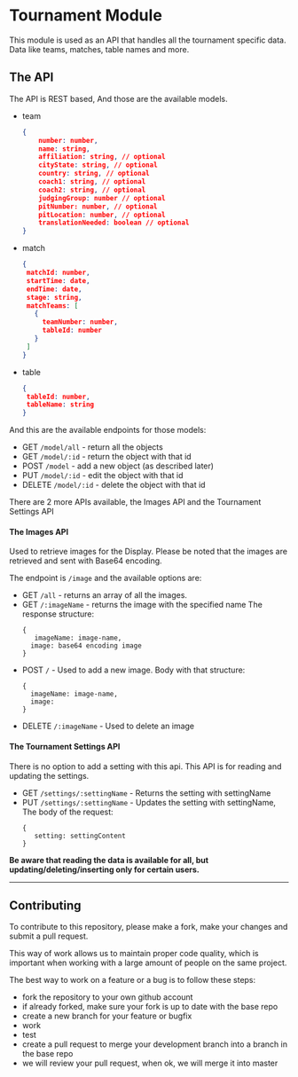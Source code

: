 # Tournament Module
This module is used as an API that handles all the tournament specific data.
Data like  teams, matches, table names and more.

## The API
The API is REST based, And those are the available models.
 - team
    ```json
   {
        number: number,
        name: string,
        affiliation: string, // optional
        cityState: string, // optional
        country: string, // optional
        coach1: string, // optional
        coach2: string, // optional
        judgingGroup: number // optional
        pitNumber: number, // optional
        pitLocation: number, // optional
        translationNeeded: boolean // optional
    }
    ```
 - match
     ```json
    {
      matchId: number,
      startTime: date,
      endTime: date,
      stage: string,
      matchTeams: [
        {
          teamNumber: number,
          tableId: number
        }
      ]     
    }
    ```
 - table
    ```json
    {
     tableId: number,
     tableName: string
    }
    ```
 
 And this are the available endpoints for those models:
 - GET ```/model/all```    - return all the objects
 - GET ```/model/:id```    - return the object with that id
 - POST ```/model```       - add a new object (as described later)
 - PUT ```/model/:id```    - edit the object with that id
 - DELETE ``/model/:id``   - delete the object with that id

There are 2 more APIs available, the Images API and the Tournament Settings API
#### The Images API
Used to retrieve images for the Display.
Please be noted that the images are retrieved and sent with Base64 encoding.

The endpoint is ``/image`` and the available options are:
   - GET ``/all`` - returns an array of all the images.
   - GET ``/:imageName`` - returns the image with the specified name The response structure: 
        ```
        {
           imageName: image-name,
          image: base64 encoding image 
        }
        ```
   - POST ``/`` - Used to add a new image. 
    Body with that structure: 
        ```
        {
          imageName: image-name,
          image: 
        }
        ```
   - DELETE ``/:imageName`` - Used to delete an image
   
#### The Tournament Settings API
 There is no option to add a setting with this api. This API is for reading and updating the settings.
 - GET ``/settings/:settingName`` - Returns the setting with settingName
 - PUT ``/settings/:settingName`` - Updates the setting with settingName, The body of the request:
     ```
     {
        setting: settingContent
     }
     ```
 
 **Be aware that reading the data is available for all, but updating/deleting/inserting only for certain users.**
 
 ---------------------------------------
 
## Contributing
To contribute to this repository, please make a fork, make your changes and submit a pull request.

This way of work allows us to maintain proper code quality, which is important when working with a large amount of people on the same project.

The best way to work on a feature or a bug is to follow these steps:

- fork the repository to your own github account
- if already forked, make sure your fork is up to date with the base repo
- create a new branch for your feature or bugfix
- work
- test
- create a pull request to merge your development branch into a branch in the base repo
- we will review your pull request, when ok, we will merge it into master 